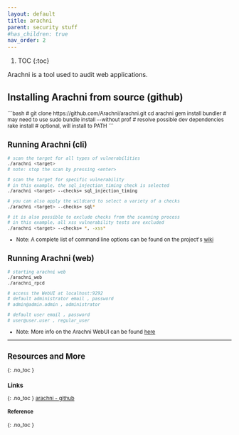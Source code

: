 ```yaml
---
layout: default
title: arachni
parent: security stuff
#has_children: true
nav_order: 2
---
```


1. TOC
{:toc}

Arachni is a tool used to audit web applications. 
## Installing Arachni from source (github)
<small>
```bash
# 
git clone https://github.com/Arachni/arachni.git
cd arachni
gem install bundler # may need to use sudo
bundle install --without prof # resolve possible dev dependencies
rake install # optional, will install to PATH
```

## Running Arachni (cli)
```bash
# scan the target for all types of vulnerabilities
./arachni <target>
# note: stop the scan by pressing <enter>

# scan the target for specific vulnerability
# in this example, the sql_injection_timing check is selected
./arachni <target> --checks= sql_injection_timing

# you can also apply the wildcard to select a variety of a checks
./arachni <target> --checks= sql*

# it is also possible to exclude checks from the scanning process
# in this example, all xss vulnerability tests are excluded
./arachni <target> --checks= *, -xss*
```
- Note: A complete list of command line options can be found on the project's [wiki](https://github.com/Arachni/arachni/wiki/Command-line-user-interface)

## Running Arachni (web)
```bash
# starting arachni web
./arachni_web
./arachni_rpcd

# access the WebUI at localhost:9292
# default administrator email , password
# admin@admin.admin , administrator

# default user email , password
# user@user.user , regular_user
```
- Note: More info on the Arachni WebUI can be found [here](https://github.com/Arachni/arachni-ui-web/wiki)

---

## Resources and More
{: .no_toc }
### Links
{: .no_toc }
[arachni - github](https://github.com/Arachni/arachni)
#### Reference
{: .no_toc }


